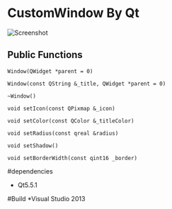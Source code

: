 CustomWindow By Qt
===
![Screenshot](https://raw.githubusercontent.com/IMAN4K/QtPro/master/Resources/Image/CustomWindow.gif)

## Public Functions
`Window(QWidget *parent = 0)`

`Window(const QString &_title, QWidget *parent = 0)`

`~Window()`

`void setIcon(const QPixmap &_icon)`

`void setColor(const QColor &_titleColor)`

`void setRadius(const qreal &radius)`

`void setShadow()`

`void setBorderWidth(const qint16 _border)`

#dependencies
* Qt5.5.1

#Build
*Visual Studio 2013
